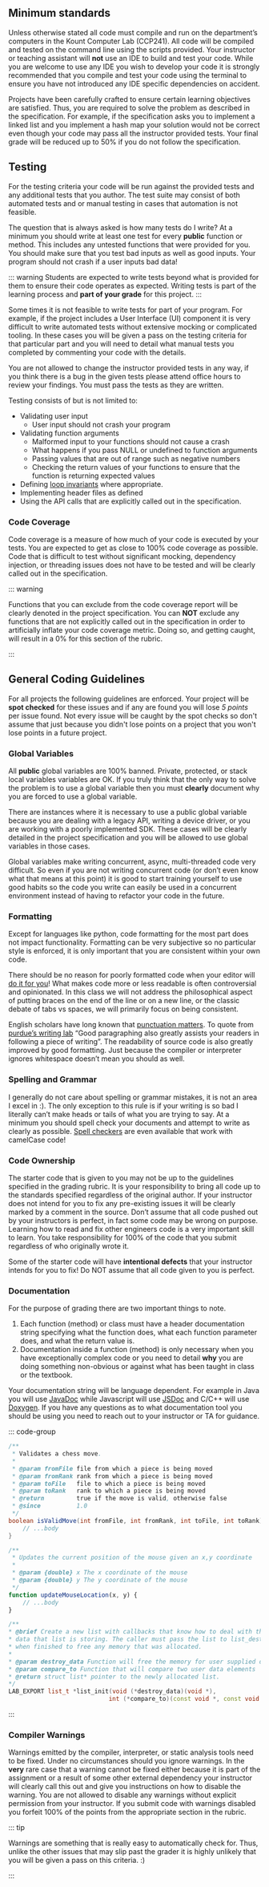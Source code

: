 <!-- markdownlint-disable-next-line -->
## Minimum standards

Unless otherwise stated all code must compile and run on the department’s
computers in the Kount Computer Lab (CCP241). All code will be compiled and
tested on the command line using the scripts provided. Your instructor or
teaching assistant will **not** use an IDE to build and test your code. While
you are welcome to use any IDE you wish to develop your code it is strongly
recommended that you compile and test your code using the terminal to ensure you
have not introduced any IDE specific dependencies on accident.

Projects have been carefully crafted to ensure certain learning objectives are
satisfied. Thus, you are required to solve the problem as described in the
specification. For example, if the specification asks you to implement a linked
list and you implement a hash map your solution would not be correct even though
your code may pass all the instructor provided tests. Your final grade will be
reduced up to 50% if you do not follow the specification.

## Testing

For the testing criteria your code will be run against the provided tests and
any additional tests that you author. The test suite may consist of both
automated tests and or manual testing in cases that automation is not feasible.

The question that is always asked is how many tests do I write? At a minimum
you should write at least one test for every **public** function or method. This
includes any untested functions that were provided for you. You should make sure
that you test bad inputs as well as good inputs. Your program should not crash
if a user inputs bad data!

::: warning
Students are expected to write tests beyond what is provided for them to ensure
their code operates as expected. Writing tests is part of the learning process
and **part of your grade** for this project.
:::

Some times it is not feasible to write tests for part of your program. For
example, if the project includes a User Interface (UI) component it is very
difficult to write automated tests without extensive mocking or complicated
tooling. In these cases you will be given a pass on the testing criteria for
that particular part and you will need to detail what manual tests you completed
by commenting your code with the details.

You are not allowed to change the instructor provided tests in any way, if you
think there is a bug in the given tests please attend office hours to review
your findings. You must pass the tests as they are written.

Testing consists of but is not limited to:

- Validating user input
  - User input should not crash your program
- Validating function arguments
  - Malformed input to your functions should not cause a crash
  - What happens if you pass NULL or undefined to function arguments
  - Passing values that are out of range such as negative numbers
  - Checking the return values of your functions to ensure that the function is returning expected values
- Defining [loop invariants](https://en.wikipedia.org/wiki/Loop_invariant) where appropriate.
- Implementing header files as defined
- Using the API calls that are explicitly called out in the specification.

### Code Coverage

Code coverage is a measure of how much of your code is executed by your tests.
You are expected to get as close to 100% code coverage as possible. Code that is
difficult to test without significant mocking, dependency injection, or
threading issues does not have to be tested and will be clearly called out in
the specification.

::: warning

Functions that you can exclude from the code coverage report will be clearly
denoted in the project specification. You can **NOT** exclude any functions that
are not explicitly called out in the specification in order to artificially
inflate your code coverage metric. Doing so, and getting caught, will result in
a 0% for this section of the rubric.

:::

## General Coding Guidelines

For all projects the following guidelines are enforced. Your project will be
**spot checked** for these issues and if any are found you will lose _5 points_
per issue found. Not every issue will be caught by the spot checks so don't
assume that just because you didn't lose points on a project that you won't lose
points in a future project.

### Global Variables

All **public** global variables are 100% banned. Private, protected, or
stack local variables variables are OK. If you truly think that the only
way to solve the problem is to use a global variable then you must
**clearly** document why you are forced to use a global variable.

There are instances where it is necessary to use a public global
variable because you are dealing with a legacy API, writing a device
driver, or you are working with a poorly implemented SDK. These cases
will be clearly detailed in the project specification and you will be
allowed to use global variables in those cases.

Global variables make writing concurrent, async, multi-threaded code
very difficult. So even if you are not writing concurrent code (or don’t
even know what that means at this point) it is good to start training
yourself to use good habits so the code you write can easily be used in
a concurrent environment instead of having to refactor your code in the
future.

### Formatting

Except for languages like python, code formatting for the most part does
not impact functionality. Formatting can be very subjective so no
particular style is enforced, it is only important that you are
consistent within your own code.

There should be no reason for poorly formatted code when your editor
will [do it for you](https://stackoverflow.com/questions/29973357/how-do-you-format-code-in-visual-studio-code-vscode)!
What makes code more or less readable is often controversial and
opinionated. In this class we will not address the philosophical aspect
of putting braces on the end of the line or on a new line, or the
classic debate of tabs vs spaces, we will primarily focus on being
consistent.

English scholars have long known that [punctuation matters](https://www.vappingo.com/word-blog/the-importance-of-punctuation/).
To quote from [purdue’s writing lab](https://owl.purdue.edu/owl/general_writing/academic_writing/paragraphs_and_paragraphing/index.html)
“Good paragraphing also greatly assists your readers in following a
piece of writing”. The readability of source code is also greatly
improved by good formatting. Just because the compiler or interpreter
ignores whitespace doesn’t mean you should as well.

### Spelling and Grammar

I generally do not care about spelling or grammar mistakes, it is not an
area I excel in :). The only exception to this rule is if your writing is
so bad I literally can’t make heads or tails of what you are trying to
say. At a minimum you should spell check your documents and attempt to
write as clearly as possible. [Spell checkers](https://marketplace.visualstudio.com/items?itemName=streetsidesoftware.code-spell-checker)
are even available that work with camelCase code!

### Code Ownership

The starter code that is given to you may not be up to the guidelines
specified in the grading rubric. It is your responsibility to bring all
code up to the standards specified regardless of the original author. If
your instructor does not intend for you to fix any pre-existing issues
it will be clearly marked by a comment in the source. Don’t assume that
all code pushed out by your instructors is perfect, in fact some code
may be wrong on purpose. Learning how to read and fix other engineers
code is a very important skill to learn. You take responsibility for
100% of the code that you submit regardless of who originally wrote it.

Some of the starter code will have **intentional defects** that your
instructor intends for you to fix! Do NOT assume that all code given to
you is perfect.

### Documentation

For the purpose of grading there are two important things to note.

1. Each function (method) or class must have a header documentation string
   specifying what the function does, what each function parameter does, and
   what the return value is.
2. Documentation inside a function (method) is only necessary when you have
   exceptionally complex code or you need to detail **why** you are doing
   something non-obvious or against what has been taught in class or the
   textbook.

Your documentation string will be language dependent. For example in
Java you will use [JavaDoc](https://www.oracle.com/technical-resources/articles/java/javadoc-tool.html)
while Javascript will use [JSDoc](https://jsdoc.app/) and C/C++ will use
[Doxygen](https://www.doxygen.nl/). If you have any questions as to what
documentation tool you should be using you need to reach out to your
instructor or TA for guidance.

::: code-group

```java
/**
 * Validates a chess move.
 *
 * @param fromFile file from which a piece is being moved
 * @param fromRank rank from which a piece is being moved
 * @param toFile   file to which a piece is being moved
 * @param toRank   rank to which a piece is being moved
 * @return         true if the move is valid, otherwise false
 * @since          1.0
 */
boolean isValidMove(int fromFile, int fromRank, int toFile, int toRank) {
    // ...body
}
```

```javascript
/**
 * Updates the current position of the mouse given an x,y coordinate
 *
 * @param {double} x The x coordinate of the mouse
 * @param {double} y The y coordinate of the mouse
 */
function updateMouseLocation(x, y) {
    // ...body
}
```

```c++
/**
* @brief Create a new list with callbacks that know how to deal with the
* data that list is storing. The caller must pass the list to list_destroy
* when finished to free any memory that was allocated.
*
* @param destroy_data Function will free the memory for user supplied data
* @param compare_to Function that will compare two user data elements
* @return struct list* pointer to the newly allocated list.
*/
LAB_EXPORT list_t *list_init(void (*destroy_data)(void *),
                            int (*compare_to)(const void *, const void *));
```

:::

### Compiler Warnings

Warnings emitted by the compiler, interpreter, or static analysis tools need to be fixed.  Under no
circumstances should you ignore warnings. In the **very** rare case that a warning cannot be fixed
either because it is part of the assignment or a result of some other external dependency your
instructor will clearly call this out and give you instructions on how to disable the warning. You
are not allowed to disable any warnings without explicit permission from your instructor. If you
submit code with warnings disabled you forfeit 100% of the points from the appropriate section in
the rubric.

::: tip

Warnings are something that is really easy to automatically check for.
Thus, unlike the other issues that may slip past the grader it is highly
unlikely that you will be given a pass on this criteria. :)

:::
